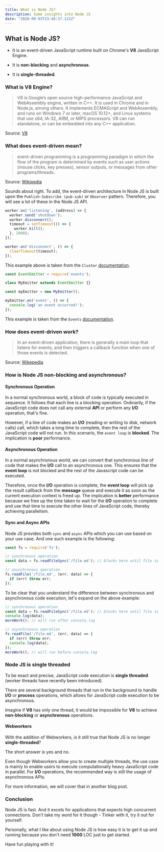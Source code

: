 ```yaml
---
title: What is Node JS?
description: Some insights into Node JS
date: "2020-09-03T23:46:37.121Z"
---
```


## What is Node JS?

* It is an event-driven JavaScript runtime built on Chrome's **V8** JavaScript Engine.

* It is **non-blocking** and **asynchronous**.

* It is **single-threaded**.

### What is V8 Engine?

> V8 is Google’s open source high-performance JavaScript and WebAssembly engine, written in C++. It is used in Chrome and in Node.js, among others. It implements ECMAScript and WebAssembly, and runs on Windows 7 or later, macOS 10.12+, and Linux systems that use x64, IA-32, ARM, or MIPS processors. V8 can run standalone, or can be embedded into any C++ application.

Source: [V8](https://v8.dev/)

### What does event-driven mean?

> event-driven programming is a programming paradigm in which the flow of the program is determined by events such as user actions (mouse clicks, key presses), sensor outputs, or messages from other programs/threads.

Source: [Wikipedia](https://en.wikipedia.org/wiki/Event-driven_programming)

Sounds about right. To add, the event-driven architecture in Node JS is built upon the `Publish-Subscribe (pub-sub)` or `Observer` pattern. Therefore, you will see a lot of these in the Node JS API.

```javascript
worker.on('listening', (address) => {
  worker.send('shutdown');
  worker.disconnect();
  timeout = setTimeout(() => {
    worker.kill();
  }, 2000);
});

worker.on('disconnect', () => {
  clearTimeout(timeout);
});
```
This example above is taken from the `Cluster` [documentation](https://nodejs.org/dist/latest-v12.x/docs/api/cluster.html).

```javascript
const EventEmitter = require('events');

class MyEmitter extends EventEmitter {}

const myEmitter = new MyEmitter();

myEmitter.on('event', () => {
  console.log('an event occurred!');
});
```
This example is taken from the `Events` [documentation](https://nodejs.org/dist/latest-v12.x/docs/api/events.html).

### How does event-driven work?
> In an event-driven application, there is generally a main loop that listens for events, and then triggers a callback function when one of those events is detected.

Source: [Wikepedia](https://en.wikipedia.org/wiki/Event-driven_programming)

### How is Node JS non-blocking and asynchronous?

#### Synchronous Operation
In a normal synchronous world, a block of code is typically executed in sequence. It follows that each line is a blocking operation. Ordinarily, if the JavaScript code does not call any external  **API** or perform any **I/O** operation, that's fine.

However, if a line of code makes an **I/O** (reading or writing to disk, network calls) call, which takes a long time to complete, then the rest of the JavaScript code will not run. In this scenario, the `event loop` is **blocked**. The implication is **poor** performance.

#### Asynchronous Operation
In a normal asynchronous world, we can convert that synchronous line of code that makes the **I/O** call to an asynchronous one. This ensures that the **event loop** is not blocked and the rest of the Javascript code can be executed.

Therefore, once the **I/O** operation is complete, the **event loop** will pick up the result callback from the **message** queue and execute it as soon as the current execution context is freed up. The implication is **better** performance because we free up the time taken to wait for the **I/O** operation to complete and use that time to execute the other lines of JavaScript code, thereby achieving parallelism.

#### Sync and Async APIs
Node JS provides both `sync` and `async` APIs which you can use based on your use case. And one such example is the following:

```javascript
const fs = require('fs');

// synchronous operation
const data = fs.readFileSync('/file.md'); // blocks here until file is read

// asynchronous operation
fs.readFile('/file.md', (err, data) => {
  if (err) throw err;
});
```

To be clear that you understand the difference between synchronous and asynchronous code execution, let's expand on the above example:

```javascript
// synchronous operation
const data = fs.readFileSync('/file.md'); // blocks here until file is read
console.log(data);
moreWork(); // will run after console.log

// asynchronous operation
fs.readFile('/file.md', (err, data) => {
  if (err) throw err;
  console.log(data);
});
moreWork(); // will run before console.log
```
### Node JS is single threaded

To be exact and precise, JavaScript code execution is **single threaded** (worker threads have recently been introduced).

There are several background threads that run in the background to handle **I/O** or **process** operations, which allows for JavaScript code execution to be asynchronous.

Imagine if **V8** has only one thread, it would be impossible for **V8** to achieve **non-blocking** or **asynchronous** operations.

#### Webworkers

With the addition of Webworkers, is it still true that Node JS is no longer **single-threaded**?

The short answer is yes and no.

Even though Webworkers allow you to create multiple threads, the use case is mainly to enable users to execute computationally heavy JavaScript code in parallel. For **I/O** operations, the recommended way is still the usage of asynchronous APIs.

For more information, we will cover that in another blog post.

### Conclusion

Node JS is fast. And it excels for applications that expects high concurrent connections. Don't take my word for it though - Tinker with it, try it out for yourself.

Personally, what I like about using Node JS is how easy it is to get it up and  running because you don't need **1000** LOC just to get started.

Have fun playing with it!